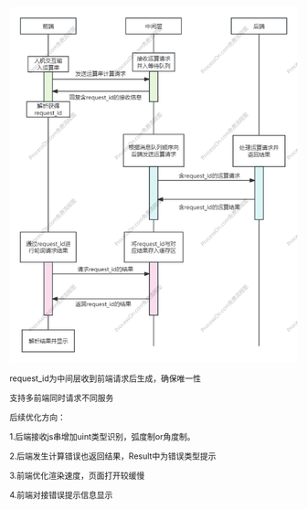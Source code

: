 ![](./框架设计.png)

request_id为中间层收到前端请求后生成，确保唯一性

支持多前端同时请求不同服务

后续优化方向：

1.后端接收js串增加uint类型识别，弧度制or角度制。

2.后端发生计算错误也返回结果，Result中为错误类型提示

3.前端优化渲染速度，页面打开较缓慢

4.前端对接错误提示信息显示

